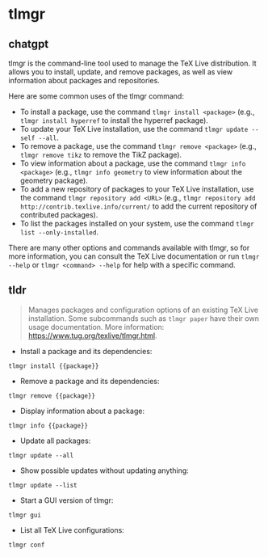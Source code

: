 # tlmgr 
## chatgpt 
tlmgr is the command-line tool used to manage the TeX Live distribution. It allows you to install, update, and remove packages, as well as view information about packages and repositories.

Here are some common uses of the tlmgr command:

- To install a package, use the command `tlmgr install <package>` (e.g., `tlmgr install hyperref` to install the hyperref package).
- To update your TeX Live installation, use the command `tlmgr update --self --all`.
- To remove a package, use the command `tlmgr remove <package>` (e.g., `tlmgr remove tikz` to remove the TikZ package).
- To view information about a package, use the command `tlmgr info <package>` (e.g., `tlmgr info geometry` to view information about the geometry package).
- To add a new repository of packages to your TeX Live installation, use the command `tlmgr repository add <URL>` (e.g., `tlmgr repository add http://contrib.texlive.info/current/` to add the current repository of contributed packages).
- To list the packages installed on your system, use the command `tlmgr list --only-installed`.

There are many other options and commands available with tlmgr, so for more information, you can consult the TeX Live documentation or run `tlmgr --help` or `tlmgr <command> --help` for help with a specific command. 

## tldr 
 
> Manages packages and configuration options of an existing TeX Live installation.
> Some subcommands such as `tlmgr paper` have their own usage documentation.
> More information: <https://www.tug.org/texlive/tlmgr.html>.

- Install a package and its dependencies:

`tlmgr install {{package}}`

- Remove a package and its dependencies:

`tlmgr remove {{package}}`

- Display information about a package:

`tlmgr info {{package}}`

- Update all packages:

`tlmgr update --all`

- Show possible updates without updating anything:

`tlmgr update --list`

- Start a GUI version of tlmgr:

`tlmgr gui`

- List all TeX Live configurations:

`tlmgr conf`
